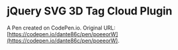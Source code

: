 # jQuery SVG 3D Tag Cloud Plugin

A Pen created on CodePen.io. Original URL: [https://codepen.io/dante86c/pen/poeeorW](https://codepen.io/dante86c/pen/poeeorW).


